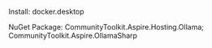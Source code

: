 Install: docker.desktop

NuGet Package: CommunityToolkit.Aspire.Hosting.Ollama; CommunityToolkit.Aspire.OllamaSharp
